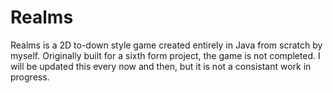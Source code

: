 # Realms
Realms is a 2D to-down style game created entirely in Java from scratch by myself.
Originally built for a sixth form project, the game is not completed. I will be updated this every now and then, but it is not a consistant work in progress.
